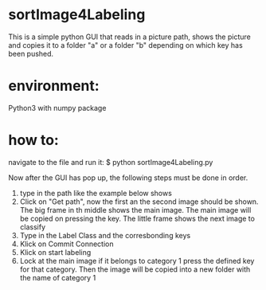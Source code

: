 # sortImage4Labeling

This is a simple python GUI that reads in a picture path, shows the picture and copies it to a folder "a" or a folder "b" depending on which key has been pushed.

# environment:

Python3 with numpy package

# how to:

navigate to the file and run it:
$ python sortImage4Labeling.py

Now after the GUI has pop up, the following steps must be done in order.
1. type in the path like the example below shows
2. Click on "Get path", now the first an the second image should be shown. The big frame in th middle shows the main image. The main image will be copied on pressing the key. The little frame shows the next image to classify
3. Type in the Label Class and the corresbonding keys
4. Klick on Commit Connection
5. Klick on start labeling
6. Lock at the main image if it belongs to category 1 press the defined key for that category. Then the image will be copied into a new folder with the name of category 1


